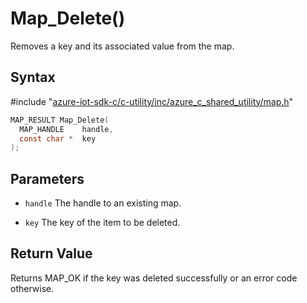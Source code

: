 # Map_Delete()

Removes a key and its associated value from the map.

## Syntax

\#include "[azure-iot-sdk-c/c-utility/inc/azure_c_shared_utility/map.h](../iot-c-ref-map-h.md)"  
```C
MAP_RESULT Map_Delete(
  MAP_HANDLE    handle,
  const char *  key
);
```

## Parameters
* `handle` The handle to an existing map. 

* `key` The key of the item to be deleted.

## Return Value
Returns MAP_OK if the key was deleted successfully or an error code otherwise.

